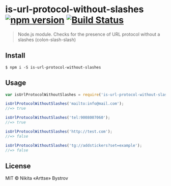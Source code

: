 # is-url-protocol-without-slashes [![npm version](https://badge.fury.io/js/is-url-protocol-without-slashes.svg)](https://www.npmjs.com/package/is-url-protocol-without-slashes) [![Build Status](https://travis-ci.org/Arttse/node.is-url-protocol-without-slashes.svg?branch=master)](https://travis-ci.org/Arttse/node.is-url-protocol-without-slashes)

> Node.js module. Checks for the presence of URL protocol without a slashes (colon-slash-slash)


## Install

```
$ npm i -S is-url-protocol-without-slashes
```


## Usage

```js
var isUrlProtocolWithoutSlashes = require('is-url-protocol-without-slashes');

isUrlProtocolWithoutSlashes('mailto:info@mail.com');
//=> true

isUrlProtocolWithoutSlashes('tel:9008007060');
//=> true

isUrlProtocolWithoutSlashes('http://test.com');
//=> false

isUrlProtocolWithoutSlashes('tg://addstickers?set=example');
//=> false
```


## License

MIT © Nikita «Arttse» Bystrov